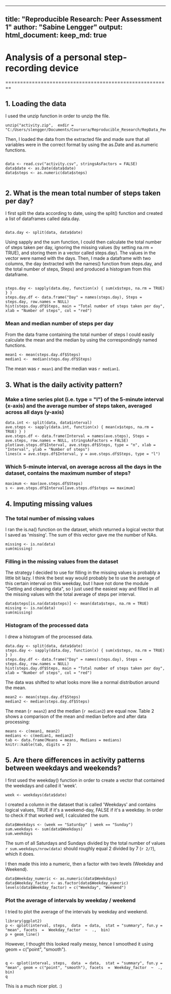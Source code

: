 
---
title: "Reproducible Research: Peer Assessment 1"
author: "Sabine Lengger"
output: 
  html_document:
    keep_md: true
---

# Analysis of a personal step-recording device
========================================================

## 1. Loading the data

I used the unzip function in order to unzip the file. 

```{r}
unzip("activity.zip",  exdir = "C:/Users/slengger/Documents/Coursera/Reproducible_Research/RepData_PeerAssessment1")
```

Then, I loaded the data from the extracted file and made sure that all variables were in the correct format by using the as.Date and as.numeric functions. 

```{r}

data <- read.csv("activity.csv", stringsAsFactors = FALSE)
data$date <- as.Date(data$date)
data$steps <- as.numeric(data$steps)
                                                                                   
```

## 2. What is the mean total number of steps taken per day?

I first split the data according to date, using the split() function and created a list of dataframes called data.day. 


```{r}

data.day <- split(data, data$date)

```

Using sapply and the sum function, I could then calculate the total number of steps taken per day, ignoring the missing values (by setting na.rm = TRUE), and storing them in a vector called steps.day). The values in the vector were named with the days. Then, I made a dataframe with two columns, the day (extracted with the names() function from steps.day, and the total number of steps, Steps) and produced a histogram from this dataframe. 

```{r}

steps.day <- sapply(data.day, function(x) { sum(x$steps, na.rm = TRUE) } )
steps.day.df <- data.frame("Day" = names(steps.day), Steps = steps.day, row.names = NULL)
hist(steps.day.df$Steps, main = "Total number of steps taken per day", xlab = "Number of steps", col = "red")

```

### Mean and median number of steps per day

From the data frame containing the total number of steps I could easily calculate the mean and the median by using the correspondingly named functions. 

```{r}
mean1 <- mean(steps.day.df$Steps)
median1 <-  median(steps.day.df$Steps)
```
The mean was `r mean1` and the median was `r median1`. 

## 3. What is the daily activity pattern?

### Make a time series plot (i.e. type = "l") of the 5-minute interval (x-axis) and the average number of steps taken, averaged across all days (y-axis)
```{r}
data.int <- split(data, data$interval)
ave.steps <- sapply(data.int, function(x) { mean(x$steps, na.rm = TRUE) } )
ave.steps.df <- data.frame(Interval = names(ave.steps), Steps = ave.steps, row.names = NULL, stringsAsFactors = FALSE)
plot(ave.steps.df$Interval, ave.steps.df$Steps, type = "n", xlab = "Interval", ylab = "Number of steps")
lines(x = ave.steps.df$Interval, y = ave.steps.df$Steps, type = "l")
```


### Which 5-minute interval, on average across all the days in the dataset, contains the maximum number of steps?
```{r}
maximum <- max(ave.steps.df$Steps)
s <- ave.steps.df$Interval[ave.steps.df$steps == maximum]
```

## 4. Imputing missing values


### The total number of missing values

I ran the is.na() function on the dataset, which returned a logical vector that I saved as 'missing'. The sum of this vector gave me the number of NAs. 
```{r}
missing <- is.na(data)
sum(missing)
```

### Filling in the missing values from the dataset

The strategy I decided to use for filling in the missing values is probably a little bit lazy. I think the best way would probably be to use the average of this certain interval on this weekday, but I have not done the module "Getting and cleaning data", so I just used the easiest way and filled in all the missing values with the total average of steps per interval. 

```{r}
data$steps[is.na(data$steps)] <- mean(data$steps, na.rm = TRUE)
missing <- is.na(data)
sum(missing)
```

### Histogram of the processed data

I drew a histogram of the processed data. 

```{r}
data.day <- split(data, data$date)
steps.day <- sapply(data.day, function(x) { sum(x$steps, na.rm = TRUE) } )
steps.day.df <- data.frame("Day" = names(steps.day), Steps = steps.day, row.names = NULL)
hist(steps.day.df$Steps, main = "Total number of steps taken per day", xlab = "Number of steps", col = "red")
```

The data was shifted to what looks more like a normal distribution around the mean. 

```{r echo = FALSE}
mean2 <- mean(steps.day.df$Steps)
median2 <- median(steps.day.df$Steps)
```

The mean (`r mean2`) and the median (`r median2`) are equal now. Table 2 shows a comparison of the mean and median before and after data processing: 

```{r echo = FALSE}
means <- c(mean1, mean2)
medians <- c(median1, median2)
tab <- data.frame(Means = means, Medians = medians)
knitr::kable(tab, digits = 2)
```

## 5. Are there differences in activity patterns between weekdays and weekends?

I first used the weekday() function in order to create a vector that contained the weekdays and called it 'week'. 

```{r}
week <- weekdays(data$date)
```

I created a column in the dataset that is called 'Weekdays' and contains logical values, TRUE if it's a weekend-day, FALSE if it's a weekday. In order to check if that worked well, I calculated the sum. 

```{r}
data$Weekdays <- (week == "Saturday" | week == "Sunday") 
sum.weekdays <- sum(data$Weekdays)
sum.weekdays
```
The sum of all Saturdays and Sundays divided by the total number of values `r sum.weekdays/nrow(data)` should roughly equal 2 divided by 7 (`r 2/7`), which it does. 

I then made this into a numeric, then a factor with two levels (Weekday and Weekend). 
```{r}
data$Weekday_numeric <- as.numeric(data$Weekdays)
data$Weekday_factor <- as.factor(data$Weekday_numeric)
levels(data$Weekday_factor) = c("Weekday", "Weekend")
```

### Plot the average of intervals by weekday / weekend

I tried to plot the average of the intervals by weekday and weekend. 

```{r}
library(ggplot2)
p <- qplot(interval, steps,  data  = data,  stat = "summary", fun.y = "mean", facets  =  Weekday_factor  ~  .,  bin)
p + geom_line()
```

However, I thought this looked really messy, hence I smoothed it using geom = c("point", "smooth"). 

```{r}

q <- qplot(interval, steps,  data  = data,  stat = "summary", fun.y = "mean", geom = c("point", "smooth"), facets  =  Weekday_factor  ~  .,  bin)
q
```

This is a much nicer plot. :)


